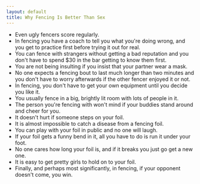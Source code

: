 ```yaml
---
layout: default
title: Why Fencing Is Better Than Sex
---
```


* Even ugly fencers score regularly.
* In fencing you have a coach to tell you what you're doing wrong, and you get to practice first before trying it out for real.
* You can fence with strangers without getting a bad reputation and you don't have to spend $30 in the bar getting to know them first.
* You are not being insulting if you insist that your partner wear a mask.
* No one expects a fencing bout to last much longer than two minutes and you don't have to worry afterwards if the other fencer enjoyed it or not.
* In fencing, you don't have to get your own equipment until you decide you like it.
* You usually fence in a big, brightly lit room with lots of people in it.
* The person you're fencing with won't mind if your buddies stand around and cheer for you.
* It doesn't hurt if someone steps on your foil.
* It is almost impossible to catch a disease from a fencing foil.
* You can play with your foil in public and no one will laugh.
* If your foil gets a funny bend in it, all you have to do is run it under your foot.
* No one cares how long your foil is, and if it breaks you just go get a new one.
* It is easy to get pretty girls to hold on to your foil.
* Finally, and perhaps most significantly, in fencing, if your opponent doesn't come, you win.
